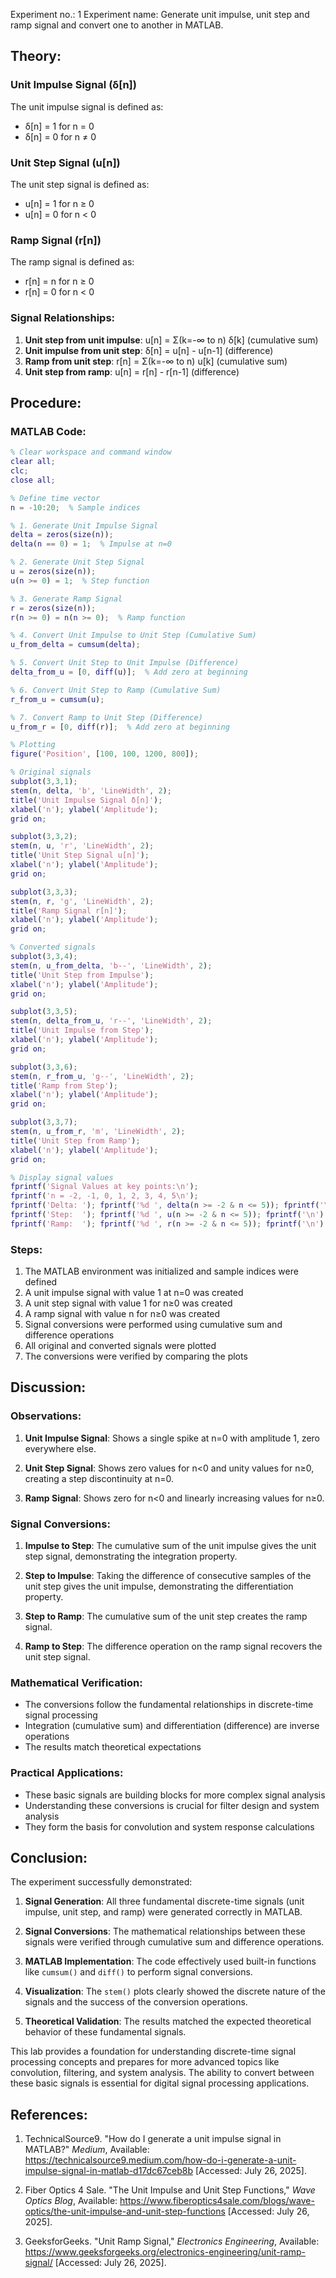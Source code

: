 Experiment no.: 1
Experiment name: Generate unit impulse, unit step and ramp signal and convert one to another in MATLAB.

## Theory:

### Unit Impulse Signal (δ[n])
The unit impulse signal is defined as:
- δ[n] = 1 for n = 0
- δ[n] = 0 for n ≠ 0

### Unit Step Signal (u[n])
The unit step signal is defined as:
- u[n] = 1 for n ≥ 0
- u[n] = 0 for n < 0

### Ramp Signal (r[n])
The ramp signal is defined as:
- r[n] = n for n ≥ 0
- r[n] = 0 for n < 0

### Signal Relationships:
1. **Unit step from unit impulse**: u[n] = Σ(k=-∞ to n) δ[k] (cumulative sum)
2. **Unit impulse from unit step**: δ[n] = u[n] - u[n-1] (difference)
3. **Ramp from unit step**: r[n] = Σ(k=-∞ to n) u[k] (cumulative sum)
4. **Unit step from ramp**: u[n] = r[n] - r[n-1] (difference)

## Procedure:

### MATLAB Code:

```matlab
% Clear workspace and command window
clear all;
clc;
close all;

% Define time vector
n = -10:20;  % Sample indices

% 1. Generate Unit Impulse Signal
delta = zeros(size(n));
delta(n == 0) = 1;  % Impulse at n=0

% 2. Generate Unit Step Signal
u = zeros(size(n));
u(n >= 0) = 1;  % Step function

% 3. Generate Ramp Signal
r = zeros(size(n));
r(n >= 0) = n(n >= 0);  % Ramp function

% 4. Convert Unit Impulse to Unit Step (Cumulative Sum)
u_from_delta = cumsum(delta);

% 5. Convert Unit Step to Unit Impulse (Difference)
delta_from_u = [0, diff(u)];  % Add zero at beginning

% 6. Convert Unit Step to Ramp (Cumulative Sum)
r_from_u = cumsum(u);

% 7. Convert Ramp to Unit Step (Difference)
u_from_r = [0, diff(r)];  % Add zero at beginning

% Plotting
figure('Position', [100, 100, 1200, 800]);

% Original signals
subplot(3,3,1);
stem(n, delta, 'b', 'LineWidth', 2);
title('Unit Impulse Signal δ[n]');
xlabel('n'); ylabel('Amplitude');
grid on;

subplot(3,3,2);
stem(n, u, 'r', 'LineWidth', 2);
title('Unit Step Signal u[n]');
xlabel('n'); ylabel('Amplitude');
grid on;

subplot(3,3,3);
stem(n, r, 'g', 'LineWidth', 2);
title('Ramp Signal r[n]');
xlabel('n'); ylabel('Amplitude');
grid on;

% Converted signals
subplot(3,3,4);
stem(n, u_from_delta, 'b--', 'LineWidth', 2);
title('Unit Step from Impulse');
xlabel('n'); ylabel('Amplitude');
grid on;

subplot(3,3,5);
stem(n, delta_from_u, 'r--', 'LineWidth', 2);
title('Unit Impulse from Step');
xlabel('n'); ylabel('Amplitude');
grid on;

subplot(3,3,6);
stem(n, r_from_u, 'g--', 'LineWidth', 2);
title('Ramp from Step');
xlabel('n'); ylabel('Amplitude');
grid on;

subplot(3,3,7);
stem(n, u_from_r, 'm', 'LineWidth', 2);
title('Unit Step from Ramp');
xlabel('n'); ylabel('Amplitude');
grid on;

% Display signal values
fprintf('Signal Values at key points:\n');
fprintf('n = -2, -1, 0, 1, 2, 3, 4, 5\n');
fprintf('Delta: '); fprintf('%d ', delta(n >= -2 & n <= 5)); fprintf('\n');
fprintf('Step:  '); fprintf('%d ', u(n >= -2 & n <= 5)); fprintf('\n');
fprintf('Ramp:  '); fprintf('%d ', r(n >= -2 & n <= 5)); fprintf('\n');
```

### Steps:
1. The MATLAB environment was initialized and sample indices were defined
2. A unit impulse signal with value 1 at n=0 was created
3. A unit step signal with value 1 for n≥0 was created
4. A ramp signal with value n for n≥0 was created
5. Signal conversions were performed using cumulative sum and difference operations
6. All original and converted signals were plotted
7. The conversions were verified by comparing the plots

## Discussion:

### Observations:
1. **Unit Impulse Signal**: Shows a single spike at n=0 with amplitude 1, zero everywhere else.

2. **Unit Step Signal**: Shows zero values for n<0 and unity values for n≥0, creating a step discontinuity at n=0.

3. **Ramp Signal**: Shows zero for n<0 and linearly increasing values for n≥0.

### Signal Conversions:
1. **Impulse to Step**: The cumulative sum of the unit impulse gives the unit step signal, demonstrating the integration property.

2. **Step to Impulse**: Taking the difference of consecutive samples of the unit step gives the unit impulse, demonstrating the differentiation property.

3. **Step to Ramp**: The cumulative sum of the unit step creates the ramp signal.

4. **Ramp to Step**: The difference operation on the ramp signal recovers the unit step signal.

### Mathematical Verification:
- The conversions follow the fundamental relationships in discrete-time signal processing
- Integration (cumulative sum) and differentiation (difference) are inverse operations
- The results match theoretical expectations

### Practical Applications:
- These basic signals are building blocks for more complex signal analysis
- Understanding these conversions is crucial for filter design and system analysis
- They form the basis for convolution and system response calculations

## Conclusion:

The experiment successfully demonstrated:

1. **Signal Generation**: All three fundamental discrete-time signals (unit impulse, unit step, and ramp) were generated correctly in MATLAB.

2. **Signal Conversions**: The mathematical relationships between these signals were verified through cumulative sum and difference operations.

3. **MATLAB Implementation**: The code effectively used built-in functions like `cumsum()` and `diff()` to perform signal conversions.

4. **Visualization**: The `stem()` plots clearly showed the discrete nature of the signals and the success of the conversion operations.

5. **Theoretical Validation**: The results matched the expected theoretical behavior of these fundamental signals.

This lab provides a foundation for understanding discrete-time signal processing concepts and prepares for more advanced topics like convolution, filtering, and system analysis. The ability to convert between these basic signals is essential for digital signal processing applications.

## References:

1. TechnicalSource9. "How do I generate a unit impulse signal in MATLAB?" *Medium*, Available: https://technicalsource9.medium.com/how-do-i-generate-a-unit-impulse-signal-in-matlab-d17dc67ceb8b [Accessed: July 26, 2025].

2. Fiber Optics 4 Sale. "The Unit Impulse and Unit Step Functions," *Wave Optics Blog*, Available: https://www.fiberoptics4sale.com/blogs/wave-optics/the-unit-impulse-and-unit-step-functions [Accessed: July 26, 2025].

3. GeeksforGeeks. "Unit Ramp Signal," *Electronics Engineering*, Available: https://www.geeksforgeeks.org/electronics-engineering/unit-ramp-signal/ [Accessed: July 26, 2025].